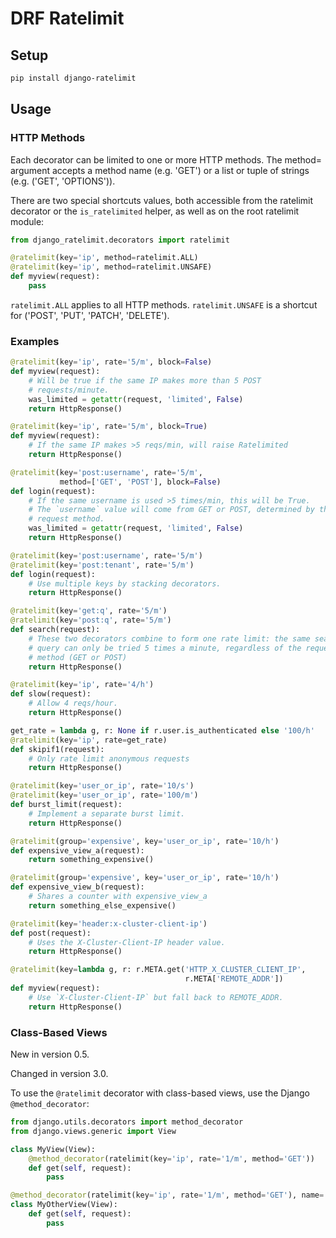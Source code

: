 # DRF Ratelimit

## Setup

```sh
pip install django-ratelimit
```

## Usage

### HTTP Methods

Each decorator can be limited to one or more HTTP methods. The method= argument accepts a method name (e.g. 'GET') or a list or tuple of strings (e.g. ('GET', 'OPTIONS')).

There are two special shortcuts values, both accessible from the ratelimit decorator or the `is_ratelimited` helper, as well as on the root ratelimit module:

```python
from django_ratelimit.decorators import ratelimit

@ratelimit(key='ip', method=ratelimit.ALL)
@ratelimit(key='ip', method=ratelimit.UNSAFE)
def myview(request):
    pass
```

`ratelimit.ALL` applies to all HTTP methods. `ratelimit.UNSAFE` is a shortcut for ('POST', 'PUT', 'PATCH', 'DELETE').

### Examples

```python
@ratelimit(key='ip', rate='5/m', block=False)
def myview(request):
    # Will be true if the same IP makes more than 5 POST
    # requests/minute.
    was_limited = getattr(request, 'limited', False)
    return HttpResponse()

@ratelimit(key='ip', rate='5/m', block=True)
def myview(request):
    # If the same IP makes >5 reqs/min, will raise Ratelimited
    return HttpResponse()

@ratelimit(key='post:username', rate='5/m',
           method=['GET', 'POST'], block=False)
def login(request):
    # If the same username is used >5 times/min, this will be True.
    # The `username` value will come from GET or POST, determined by the
    # request method.
    was_limited = getattr(request, 'limited', False)
    return HttpResponse()

@ratelimit(key='post:username', rate='5/m')
@ratelimit(key='post:tenant', rate='5/m')
def login(request):
    # Use multiple keys by stacking decorators.
    return HttpResponse()

@ratelimit(key='get:q', rate='5/m')
@ratelimit(key='post:q', rate='5/m')
def search(request):
    # These two decorators combine to form one rate limit: the same search
    # query can only be tried 5 times a minute, regardless of the request
    # method (GET or POST)
    return HttpResponse()

@ratelimit(key='ip', rate='4/h')
def slow(request):
    # Allow 4 reqs/hour.
    return HttpResponse()

get_rate = lambda g, r: None if r.user.is_authenticated else '100/h'
@ratelimit(key='ip', rate=get_rate)
def skipif1(request):
    # Only rate limit anonymous requests
    return HttpResponse()

@ratelimit(key='user_or_ip', rate='10/s')
@ratelimit(key='user_or_ip', rate='100/m')
def burst_limit(request):
    # Implement a separate burst limit.
    return HttpResponse()

@ratelimit(group='expensive', key='user_or_ip', rate='10/h')
def expensive_view_a(request):
    return something_expensive()

@ratelimit(group='expensive', key='user_or_ip', rate='10/h')
def expensive_view_b(request):
    # Shares a counter with expensive_view_a
    return something_else_expensive()

@ratelimit(key='header:x-cluster-client-ip')
def post(request):
    # Uses the X-Cluster-Client-IP header value.
    return HttpResponse()

@ratelimit(key=lambda g, r: r.META.get('HTTP_X_CLUSTER_CLIENT_IP',
                                       r.META['REMOTE_ADDR'])
def myview(request):
    # Use `X-Cluster-Client-IP` but fall back to REMOTE_ADDR.
    return HttpResponse()
```

### Class-Based Views

New in version 0.5.

Changed in version 3.0.

To use the `@ratelimit` decorator with class-based views, use the Django `@method_decorator`:

```python
from django.utils.decorators import method_decorator
from django.views.generic import View

class MyView(View):
    @method_decorator(ratelimit(key='ip', rate='1/m', method='GET'))
    def get(self, request):
        pass

@method_decorator(ratelimit(key='ip', rate='1/m', method='GET'), name='get')
class MyOtherView(View):
    def get(self, request):
        pass
```
